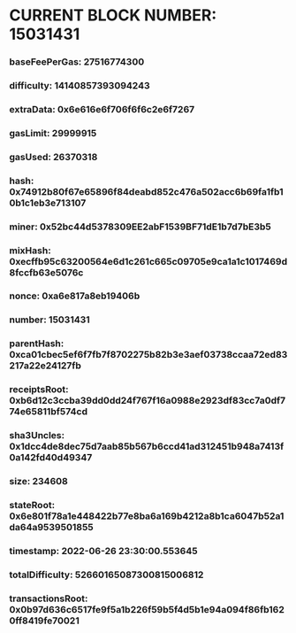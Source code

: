# CURRENT BLOCK NUMBER: 15031431

### baseFeePerGas: 27516774300
### difficulty: 14140857393094243
### extraData: 0x6e616e6f706f6f6c2e6f7267
### gasLimit: 29999915
### gasUsed: 26370318
### hash: 0x74912b80f67e65896f84deabd852c476a502acc6b69fa1fb10b1c1eb3e713107
### miner: 0x52bc44d5378309EE2abF1539BF71dE1b7d7bE3b5
### mixHash: 0xecffb95c63200564e6d1c261c665c09705e9ca1a1c1017469d8fccfb63e5076c
### nonce: 0xa6e817a8eb19406b
### number: 15031431
### parentHash: 0xca01cbec5ef6f7fb7f8702275b82b3e3aef03738ccaa72ed83217a22e24127fb
### receiptsRoot: 0xb6d12c3ccba39dd0dd24f767f16a0988e2923df83cc7a0df774e65811bf574cd
### sha3Uncles: 0x1dcc4de8dec75d7aab85b567b6ccd41ad312451b948a7413f0a142fd40d49347
### size: 234608
### stateRoot: 0x6e801f78a1e448422b77e8ba6a169b4212a8b1ca6047b52a1da64a9539501855
### timestamp: 2022-06-26 23:30:00.553645
### totalDifficulty: 52660165087300815006812
### transactionsRoot: 0x0b97d636c6517fe9f5a1b226f59b5f4d5b1e94a094f86fb1620ff8419fe70021
